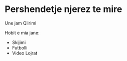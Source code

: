 # Pershendetje njerez te mire

Une jam Qlirimi

Hobit e mia jane:
- Skijimi
- Futbolli
- Video Lojrat